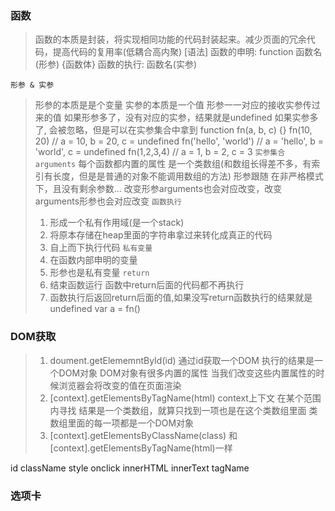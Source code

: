 ### 函数
> 函数的本质是封装，将实现相同功能的代码封装起来。减少页面的冗余代码，提高代码的复用率(低耦合高内聚)
[语法] 
函数的申明: function 函数名(形参) {函数体}
函数的执行: 函数名(实参)

`形参 & 实参`
> 形参的本质是是个变量
> 实参的本质是一个值
> 形参一一对应的接收实参传过来的值
> 如果形参多了，没有对应的实参，结果就是undefined
> 如果实参多了, 会被忽略，但是可以在实参集合中拿到
function fn(a, b, c) {}
fn(10, 20) // a = 10, b = 20, c = undefined
fn('hello', 'world') // a = 'hello', b = 'world', c = undefined
fn(1,2,3,4) // a = 1, b = 2, c = 3
`实参集合 arguments`
> 每个函数都内置的属性
> 是一个类数组(和数组长得差不多，有索引有长度，但是是普通的对象不能调用数组的方法)
> 形参跟随 在非严格模式下，且没有剩余参数... 改变形参arguments也会对应改变，改变arguments形参也会对应改变
`函数执行`
> 1. 形成一个私有作用域(是一个stack)
> 2. 将原本存储在heap里面的字符串拿过来转化成真正的代码
> 3. 自上而下执行代码
`私有变量`
> 1. 在函数内部申明的变量
> 2. 形参也是私有变量
`return`
> 1. 结束函数运行 函数中return后面的代码都不再执行
> 2. 函数执行后返回return后面的值,如果没写return函数执行的结果就是undefined
var a = fn() 

### DOM获取
> 1. doument.getElememntById(id)
通过id获取一个DOM
执行的结果是一个DOM对象
DOM对象有很多内置的属性 当我们改变这些内置属性的时候浏览器会将改变的值在页面渲染
> 2. [context].getElementsByTagName(html)
context上下文 在某个范围内寻找
结果是一个类数组，就算只找到一项也是在这个类数组里面
类数组里面的每一项都是一个DOM对象
> 3. [context].getElementsByClassName(class)
和[context].getElementsByTagName(html)一样

id
className
style
onclick
innerHTML
innerText
tagName


### 选项卡